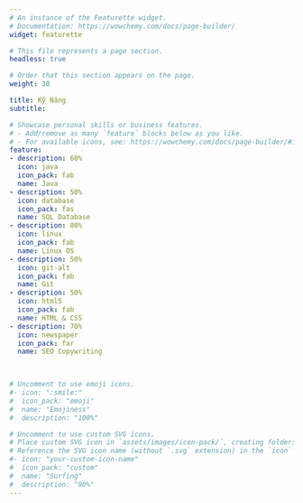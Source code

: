 ```yaml
---
# An instance of the Featurette widget.
# Documentation: https://wowchemy.com/docs/page-builder/
widget: featurette

# This file represents a page section.
headless: true

# Order that this section appears on the page.
weight: 30

title: Kỹ Năng
subtitle:

# Showcase personal skills or business features.
# - Add/remove as many `feature` blocks below as you like.
# - For available icons, see: https://wowchemy.com/docs/page-builder/#icons
feature:
- description: 60%
  icon: java
  icon_pack: fab
  name: Java
- description: 50%
  icon: database
  icon_pack: fas
  name: SQL Database
- description: 80%
  icon: linux
  icon_pack: fab
  name: Linux OS
- description: 50%
  icon: git-alt
  icon_pack: fab
  name: Git
- description: 50%
  icon: html5
  icon_pack: fab
  name: HTML & CSS
- description: 70%
  icon: newspaper
  icon_pack: far
  name: SEO Copywriting

  

# Uncomment to use emoji icons.
#- icon: ":smile:"
#  icon_pack: "emoji"
#  name: "Emojiness"
#  description: "100%"  

# Uncomment to use custom SVG icons.
# Place custom SVG icon in `assets/images/icon-pack/`, creating folders if necessary.
# Reference the SVG icon name (without `.svg` extension) in the `icon` field.
#- icon: "your-custom-icon-name"
#  icon_pack: "custom"
#  name: "Surfing"
#  description: "90%"
---
```

